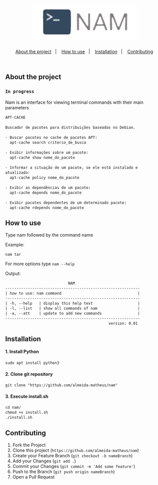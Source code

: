 

<h1 align="center"><img src="./assets/nam-icon.png" alt="nam icon"></h1>

<p align="center">
  <a href="#about-the-project">About the project</a>&nbsp;&nbsp;&nbsp;|&nbsp;&nbsp;&nbsp;
  <a href="#how-to-use">How to use</a>&nbsp;&nbsp;&nbsp;|&nbsp;&nbsp;&nbsp;
  <a href="#installation">Installation</a>&nbsp;&nbsp;&nbsp;|&nbsp;&nbsp;&nbsp;
  <a href="#contributing">Contributing</a>
</p>

<br>

## About the project
### `In progress`

Nam is an interface for viewing terminal commands with their main parameters
<!--<img src="./assets/nam-example.png" alt="nam example">-->
```
APT-CACHE

Buscador de pacotes para distribuições baseadas no Debian.

- Buscar pacotes no cache de pacotes APT:
  apt-cache search criterio_de_busca

- Exibir informações sobre um pacote:
  apt-cache show nome_do_pacote

- Informar a situação de um pacote, se ele está instalado e atualizado:
  apt-cache policy nome_do_pacote

- Exibir as dependências de um pacote:
  apt-cache depends nome_do_pacote

- Exibir pacotes dependentes de um determinado pacote:
  apt-cache rdepends nome_do_pacote
```

<!-- USAGE -->
## How to use
Type nam followed by the command name

Example:
```
nam tar
```
For more options type `nam --help`

Output:
```
                            NAM
------------------------------------------------------------
| how to use: nam command                                  |
------------------------------------------------------------
| -h, --help   | display this help text                    |
| -l, --list   | show all commands of nam                  |
| -a, --att    | update to add new commands                |
------------------------------------------------------------
                                              version: 0.01
```

<!-- INSTALATION -->
## Installation
#### 1. Install Python
```
sudo apt install python3
```

#### 2. Clone git repository
```
git clone "https://github.com/almeida-matheus/nam"
```

#### 3. Execute install.sh
```
cd nam/
chmod +x install.sh
./install.sh
```

<!-- CONTRIBUTING -->
## Contributing

1. Fork the Project
2. Clone this project (`https://github.com/almeida-matheus/nam`)
3. Create your Feature Branch (`git checkout -b nameBranch`)
4. Add your Changes (`git add .`)
5. Commit your Changes (`git commit -m 'Add some feature'`)
6. Push to the Branch (`git push origin nameBranch`)
7. Open a Pull Request
